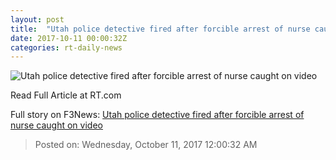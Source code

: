 ```yaml
---
layout: post
title:  "Utah police detective fired after forcible arrest of nurse caught on video"
date: 2017-10-11 00:00:32Z
categories: rt-daily-news
---
```


![Utah police detective fired after forcible arrest of nurse caught on video](https://www.rt.com/static/img/og-logo-rt.png)

Read Full Article at RT.com


Full story on F3News: [Utah police detective fired after forcible arrest of nurse caught on video](http://www.f3nws.com/n/FPpFM)

> Posted on: Wednesday, October 11, 2017 12:00:32 AM
